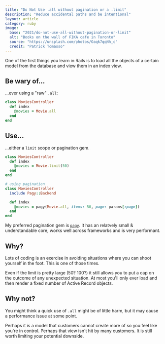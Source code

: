 ```yaml
---
title: "Do Not Use .all without pagination or a .limit"
description: "Reduce accidental paths and be intentional"
layout: article
category: ruby
image:
  base: "2021/do-not-use-all-without-pagination-or-limit"
  alt: "Books on the wall of FIKA cafe in Toronto"
  source: "https://unsplash.com/photos/Oaqk7qqNh_c"
  credit: "Patrick Tomasso"
---
```


One of the first things you learn in Rails is to load all the objects of a certain model from the database and view them in an index view.

## Be wary of...

...ever using a "raw" `.all`:

```ruby
class MoviesController
  def index
    @movies = Movie.all
  end
end
```


## Use...

...either a `limit` scope or pagination gem.

```ruby
class MoviesController
  def index
    @movies = Movie.limit(50)
  end
end

# using pagination
class MoviesController
  include Pagy::Backend

  def index
    @movies = pagy(Movie.all, items: 50, page: params[:page])
  end
end
```

My preferred pagination gem is [`pagy`](https://github.com/ddnexus/pagy). It has an relatvely small & understandable core, works well across frameworks and is very performant.


## Why?

Lots of coding is an exercise in avoiding situations where you can shoot yourself in the foot. This is one of those times.

Even if the limit is pretty large (50? 100?) it still allows you to put a cap on the outcome of any unexpected situation. At most you'll only ever load and then render a fixed number of Active Record objects.


## Why not?

You might think a quick use of `.all` might be of little harm, but it may cause a performance issue at some point.

Perhaps it is a model that customers cannot create more of so you feel like you're in control. Perhaps that view isn't hit by many customers. It is still worth limiting your potential downside.